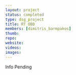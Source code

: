 ```yaml
---
layout: project
status: completed
type: dsg_project
title: RT OBD
members: [dimitris_barmpakos]
thumb:
repo:
website:
videos:
images:
---
```

Info Pending
